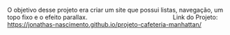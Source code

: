 O objetivo desse projeto era criar um site que possui listas, navegação, um topo fixo e o efeito parallax.
⠀⠀⠀⠀⠀⠀⠀⠀⠀
⠀⠀⠀⠀⠀⠀⠀⠀⠀
Link do Projeto: https://jonathas-nascimento.github.io/projeto-cafeteria-manhattan/


